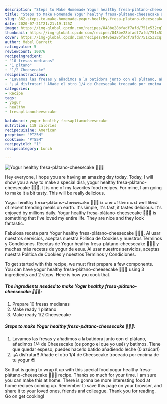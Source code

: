 ```yaml
---
description: "Steps to Make Homemade Yogur healthy fresa-plátano-cheesecake 🍓🍌🍰"
title: "Steps to Make Homemade Yogur healthy fresa-plátano-cheesecake 🍓🍌🍰"
slug: 862-steps-to-make-homemade-yogur-healthy-fresa-platano-cheesecake
date: 2020-07-21T21:21:19.125Z
image: https://img-global.cpcdn.com/recipes/848be28bfadf7afd/751x532cq70/yogur-healthy-fresa-platano-cheesecake-🍓🍌🍰-foto-principal.jpg
thumbnail: https://img-global.cpcdn.com/recipes/848be28bfadf7afd/751x532cq70/yogur-healthy-fresa-platano-cheesecake-🍓🍌🍰-foto-principal.jpg
cover: https://img-global.cpcdn.com/recipes/848be28bfadf7afd/751x532cq70/yogur-healthy-fresa-platano-cheesecake-🍓🍌🍰-foto-principal.jpg
author: Mabel Barrett
ratingvalue: 5
reviewcount: 10076
recipeingredient:
- "10 fresas medianas"
- "1 pltano"
- "1/2 Cheesecake"
recipeinstructions:
- "Lavamos las fresas y añadimos a la batidora junto con el plátano, añadimos 1/4 de Cheesecake (os pongo el que yo usé) y batimos. Tiene que quedar espeso, puedes hacerlo batido añadiendo leche (0 azúcar!)"
- "¡¡A disfrutar!! Añade el otro 1/4 de Cheesecake troceado por encima de tu yogur 😍"
categories:
- Recipe
tags:
- yogur
- healthy
- fresapltanocheesecake

katakunci: yogur healthy fresapltanocheesecake 
nutrition: 118 calories
recipecuisine: American
preptime: "PT25M"
cooktime: "PT55M"
recipeyield: "1"
recipecategory: Lunch

---
```



![Yogur healthy fresa-plátano-cheesecake 🍓🍌🍰](https://img-global.cpcdn.com/recipes/848be28bfadf7afd/751x532cq70/yogur-healthy-fresa-platano-cheesecake-🍓🍌🍰-foto-principal.jpg)

Hey everyone, I hope you are having an amazing day today. Today, I will show you a way to make a special dish, yogur healthy fresa-plátano-cheesecake 🍓🍌🍰. It is one of my favorites food recipes. For mine, I am going to make it a bit tasty. This will be really delicious.

Yogur healthy fresa-plátano-cheesecake 🍓🍌🍰 is one of the most well liked of recent trending meals on earth. It's simple, it's fast, it tastes delicious. It's enjoyed by millions daily. Yogur healthy fresa-plátano-cheesecake 🍓🍌🍰 is something that I've loved my entire life. They are nice and they look fantastic.

Fabulosa receta para Yogur healthy fresa-plátano-cheesecake 🍓🍌🍰. Al usar nuestros servicios, aceptas nuestra Política de Cookies y nuestros Términos y Condiciones. Recetas de Yogur healthy fresa-plátano-cheesecake 🍓🍌🍰 y muchas más recetas de yogur de eeuu. Al usar nuestros servicios, aceptas nuestra Política de Cookies y nuestros Términos y Condiciones.


To get started with this recipe, we must first prepare a few components. You can have yogur healthy fresa-plátano-cheesecake 🍓🍌🍰 using 3 ingredients and 2 steps. Here is how you cook that.

<!--inarticleads1-->

##### The ingredients needed to make Yogur healthy fresa-plátano-cheesecake 🍓🍌🍰:

1. Prepare 10 fresas medianas
1. Make ready 1 plátano
1. Make ready 1/2 Cheesecake




<!--inarticleads2-->

##### Steps to make Yogur healthy fresa-plátano-cheesecake 🍓🍌🍰:

1. Lavamos las fresas y añadimos a la batidora junto con el plátano, añadimos 1/4 de Cheesecake (os pongo el que yo usé) y batimos. Tiene que quedar espeso, puedes hacerlo batido añadiendo leche (0 azúcar!)
1. ¡¡A disfrutar!! Añade el otro 1/4 de Cheesecake troceado por encima de tu yogur 😍




So that is going to wrap it up with this special food yogur healthy fresa-plátano-cheesecake 🍓🍌🍰 recipe. Thanks so much for your time. I am sure you can make this at home. There is gonna be more interesting food at home recipes coming up. Remember to save this page on your browser, and share it to your loved ones, friends and colleague. Thank you for reading. Go on get cooking!
